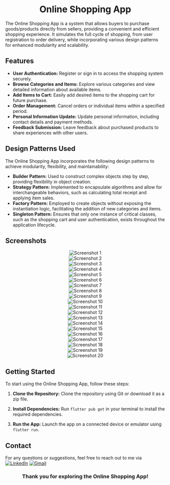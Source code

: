  
<h1 align="center">Online Shopping App</h1>

The Online Shopping App is a system that allows buyers to purchase goods/products directly from sellers, providing a convenient and efficient shopping experience. It simulates the full cycle of shopping, from user registration to order delivery, while incorporating various design patterns for enhanced modularity and scalability.

## Features

- **User Authentication:** Register or sign in to access the shopping system securely.
- **Browse Categories and Items:** Explore various categories and view detailed information about available items.
- **Add Items to Cart:** Easily add desired items to the shopping cart for future purchase.
- **Order Management:** Cancel orders or individual items within a specified period.
- **Personal Information Update:** Update personal information, including contact details and payment methods.
- **Feedback Submission:** Leave feedback about purchased products to share experiences with other users.

## Design Patterns Used

The Online Shopping App incorporates the following design patterns to achieve modularity, flexibility, and maintainability:

- **Builder Pattern:** Used to construct complex objects step by step, providing flexibility in object creation.
- **Strategy Pattern:** Implemented to encapsulate algorithms and allow for interchangeable behaviors, such as calculating total receipt and applying item sales.
- **Factory Pattern:** Employed to create objects without exposing the instantiation logic, facilitating the addition of new categories and items.
- **Singleton Pattern:** Ensures that only one instance of critical classes, such as the shopping cart and user authentication, exists throughout the application lifecycle.

## Screenshots

<div align="center">
  <img src="https://github.com/Ahmed-Nasr-Fahmey/Online-Shopping-App/assets/92389822/d160d1c4-fad3-4742-bb64-073a030c2ffc" alt="Screenshot 1"><br>
  <img src="https://github.com/Ahmed-Nasr-Fahmey/Online-Shopping-App/assets/92389822/2bb448ea-47e4-4abd-b219-a06c154a3d32" alt="Screenshot 2"><br>
  <img src="https://github.com/Ahmed-Nasr-Fahmey/Online-Shopping-App/assets/92389822/b7d1cabd-7736-447d-bed8-fae665bfc7b7" alt="Screenshot 3"><br>
  <img src="https://github.com/Ahmed-Nasr-Fahmey/Online-Shopping-App/assets/92389822/01ebc826-06db-4a90-82e0-f939f4422b47" alt="Screenshot 4"><br>
  <img src="https://github.com/Ahmed-Nasr-Fahmey/Online-Shopping-App/assets/92389822/a78a5b68-4ee5-41d0-b4ae-5aad94f9ff84" alt="Screenshot 5"><br>
  <img src="https://github.com/Ahmed-Nasr-Fahmey/Online-Shopping-App/assets/92389822/7f41910a-69cf-44fe-ba3d-43718f0d2e0c" alt="Screenshot 6"><br>
  <img src="https://github.com/Ahmed-Nasr-Fahmey/Online-Shopping-App/assets/92389822/2a20f38b-864a-46a9-b546-d67fae9bf21d" alt="Screenshot 7"><br>
  <img src="https://github.com/Ahmed-Nasr-Fahmey/Online-Shopping-App/assets/92389822/8df4bbd8-33ac-408f-a600-42addcf28ac6" alt="Screenshot 8"><br>
  <img src="https://github.com/Ahmed-Nasr-Fahmey/Online-Shopping-App/assets/92389822/babd6234-570d-4820-909c-ca0685979d5e" alt="Screenshot 9"><br>
  <img src="https://github.com/Ahmed-Nasr-Fahmey/Online-Shopping-App/assets/92389822/4fe260c1-4b80-49c4-9ba4-3997708c1a87" alt="Screenshot 10"><br>
  <img src="https://github.com/Ahmed-Nasr-Fahmey/Online-Shopping-App/assets/92389822/9cf28849-79ab-4f29-b6d2-b0483295b48f" alt="Screenshot 11"><br>
  <img src="https://github.com/Ahmed-Nasr-Fahmey/Online-Shopping-App/assets/92389822/8ddd78aa-706e-4a6a-88ba-ea7ba290d2d2" alt="Screenshot 12"><br>
  <img src="https://github.com/Ahmed-Nasr-Fahmey/Online-Shopping-App/assets/92389822/0de67242-ec53-4d0c-b3af-a711e57adb6e" alt="Screenshot 13"><br>
  <img src="https://github.com/Ahmed-Nasr-Fahmey/Online-Shopping-App/assets/92389822/a3f47b99-e961-4509-8f53-651bfd6964f7" alt="Screenshot 14"><br>
  <img src="https://github.com/Ahmed-Nasr-Fahmey/Online-Shopping-App/assets/92389822/ac897a6a-6179-480c-9360-64d247975618" alt="Screenshot 15"><br>
  <img src="https://github.com/Ahmed-Nasr-Fahmey/Online-Shopping-App/assets/92389822/ca934b39-b532-4f88-bbaa-b37ec27de014" alt="Screenshot 16"><br>
  <img src="https://github.com/Ahmed-Nasr-Fahmey/Online-Shopping-App/assets/92389822/f0eafda6-f41a-4f9b-8913-b67b08d60ec0" alt="Screenshot 17"><br>
  <img src="https://github.com/Ahmed-Nasr-Fahmey/Online-Shopping-App/assets/92389822/b3a11c0e-558e-4967-b67c-92f3cc0c8173" alt="Screenshot 18"><br>
  <img src="https://github.com/Ahmed-Nasr-Fahmey/Online-Shopping-App/assets/92389822/b7cd4107-58ab-4c0d-b784-b83018dd5fbc" alt="Screenshot 19"><br>
  <img src="https://github.com/Ahmed-Nasr-Fahmey/Online-Shopping-App/assets/92389822/edbd24ef-3d4a-4058-8460-42fd991c6886" alt="Screenshot 20"><br>
</div>

## Getting Started

To start using the Online Shopping App, follow these steps:

1. **Clone the Repository:** Clone the repository using Git or download it as a zip file.

2. **Install Dependencies:** Run `flutter pub get` in your terminal to install the required dependencies.

3. **Run the App:** Launch the app on a connected device or emulator using `flutter run`.



## Contact

For any questions or suggestions, feel free to reach out to me via [![LinkedIn](https://img.shields.io/badge/LinkedIn-0077B5?style=for-the-badge&logo=linkedin&logoColor=white)](https://www.linkedin.com/in/ahmed-nasr-Fahmey/)
[![Gmail](https://img.shields.io/badge/Gmail-D14836?style=for-the-badge&logo=gmail&logoColor=white)](mailto:ahmed.nasr.fahmey@gmail.com)

<h3 align="center">Thank you for exploring the Online Shopping App!</h3>
